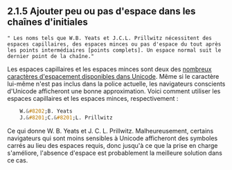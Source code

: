 ## 2.1.5 Ajouter peu ou pas d'espace dans les chaînes d'initiales

    " Les noms tels que W.B. Yeats et J.C.L. Prillwitz nécessitent des espaces capillaires, des espaces minces ou pas d'espace du tout après les points intermédiaires [points complets]. Un espace normal suit le dernier point de la chaîne."

Les espaces capillaires et les espaces minces sont deux des [nombreux caractères d'espacement disponibles dans Unicode](http://www.alanwood.net/unicode/general_punctuation.html). Même si le caractère lui-même n'est pas inclus dans la police actuelle, les navigateurs conscients d'Unicode afficheront une bonne approximation. Voici comment utiliser les espaces capillaires et les espaces minces, respectivement :

```css
    W.&#8202;B. Yeats
    J.&#8201;C.&#8201;L. Prillwitz
```

Ce qui donne W. B. Yeats et J. C. L. Prillwitz. Malheureusement, certains navigateurs qui sont moins sensibles à Unicode afficheront des symboles carrés au lieu des espaces requis, donc jusqu'à ce que la prise en charge s'améliore, l'absence d'espace est probablement la meilleure solution dans ce cas.

